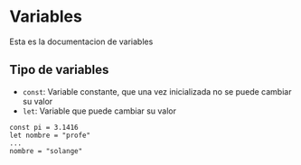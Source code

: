 
# Variables

Esta es la documentacion de variables 

## Tipo de variables 

- `const`: Variable constante, que una vez inicializada no se puede cambiar su valor
- `let`: Variable que puede cambiar su valor

```
const pi = 3.1416
let nombre = "profe"
...
nombre = "solange"
```